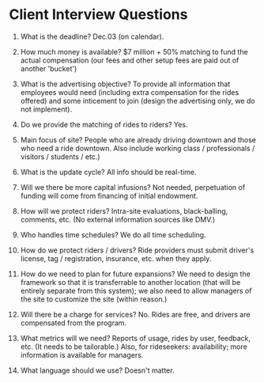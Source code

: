 # Client Interview Questions #


1. What is the deadline? Dec.03 (on calendar).

2. How much money is available? $7 million + 50% matching to fund the actual compensation (our fees and other setup fees are paid out of another 'bucket')

3. What is the advertising objective? To provide all information that employees would need (including extra compensation for the rides offered) and some inticement to join (design the advertising only, we do not implement).

4. Do we provide the matching of rides to riders? Yes.

5. Main focus of site? People who are already driving downtown and those who need a ride downtown.  Also include working class / professionals / visitors / students / etc.)

6. What is the update cycle? All info should be real-time.

7. Will we there be more capital infusions? Not needed, perpetuation of funding will come from financing of initial endowment.

8. How will we protect riders?  Intra-site evaluations, black-balling, comments, etc.  (No external information sources like DMV.)

9. Who handles time schedules? We do all time scheduling.

10. How do we protect riders / drivers?  Ride providers must submit driver's license, tag / registration, insurance, etc. when they apply.

11. How do we need to plan for future expansions?  We need to design the framework so that it is transferrable to another location (that will be entirely separate from this system); we also need to allow managers of the site to customize the site (within reason.)

12.  Will there be a charge for services?  No.  Rides are free, and drivers are compensated from the program.

13. What metrics will we need? Reports of usage, rides by user, feedback, etc.  (It needs to be tailorable.)  Also, for rideseekers: availability; more information is available for managers.

14. What language should we use? Doesn't matter.